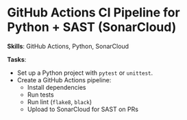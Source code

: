# GitHub Actions CI Pipeline for Python + SAST (SonarCloud)

**Skills**: GitHub Actions, Python, SonarCloud

**Tasks**:
- Set up a Python project with `pytest` or `unittest`.
- Create a GitHub Actions pipeline:
  - Install dependencies
  - Run tests
  - Run lint (`flake8`, `black`)
  - Upload to SonarCloud for SAST on PRs